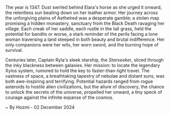 
The year is 1347.  Dust swirled behind Elara's horse as she urged it onward, the relentless sun beating down on her leather armor.  Her journey across the unforgiving plains of Aethelred was a desperate gamble; a stolen map promising a hidden monastery, sanctuary from the Black Death ravaging her village.  Each creak of her saddle, each rustle in the tall grass, held the potential for bandits or worse, a stark reminder of the perils facing a lone woman traversing a land steeped in both beauty and brutal indifference.  Her only companions were her wits, her worn sword, and the burning hope of survival.

Centuries later, Captain Ryla's sleek starship, the *Starseeker*, sliced through the inky blackness between galaxies.  Her mission: to locate the legendary Xylos system, rumored to hold the key to faster-than-light travel. The vastness of space, a breathtaking tapestry of nebulae and distant suns, was both awe-inspiring and terrifying.  Potential hazards ranged from rogue asteroids to hostile alien civilizations, but the allure of discovery, the chance to unlock the secrets of the universe, propelled her onward, a tiny speck of courage against the infinite expanse of the cosmos.

~ By Hozmi - 02 December 2024
